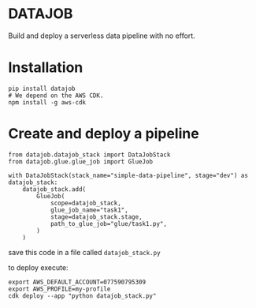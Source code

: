 # DATAJOB

Build and deploy a serverless data pipeline with no effort.

# Installation
    
    pip install datajob
    # We depend on the AWS CDK.
    npm install -g aws-cdk

# Create and deploy a pipeline

    from datajob.datajob_stack import DataJobStack
    from datajob.glue.glue_job import GlueJob
    
    with DataJobStack(stack_name="simple-data-pipeline", stage="dev") as datajob_stack:
        datajob_stack.add(
            GlueJob(
                scope=datajob_stack,
                glue_job_name="task1",
                stage=datajob_stack.stage,
                path_to_glue_job="glue/task1.py",
            )
        )
        
save this code in a file called `datajob_stack.py`

to deploy execute:

    export AWS_DEFAULT_ACCOUNT=077590795309
    export AWS_PROFILE=my-profile
    cdk deploy --app "python datajob_stack.py"